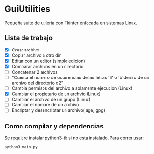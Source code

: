 # GuiUtilities

Pequeña suite de utileria con Tkinter enfocada en sistemas Linux.

## Lista de trabajo

- [x] Crear archivo
- [x] Copiar archivo a otro dir
- [x] Editar con un editor (simple edicion)
- [x] Comparar archivos en un directorio
- [ ] Concatenar 2 archivos
- [ ] "Cuenta el numero de ocurrencias de las letras 'B' o 'b'dentro de un archivo del directorio d2"
- [ ] Cambia permisos del archivo a solamente ejecucion (Linux)
- [x] Cambiar el propietario de un archvio (Linux)
- [ ] Cambiar el archivo de un grupo (Linux)
- [ ] Cambiar el nombre de un archivo
- [ ] Encriptar y desencriptar un archivo( age, gpg)

## Como compilar y dependencias

Se requiere instalar python3-tk si no esta instalado.
Para correr usar:

```Bash
python3 main.py
```
